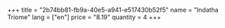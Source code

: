 +++
title = "2b74bb81-fb9a-40e5-a941-e517430b52f5"
name = "Indatha Triome"
lang = ["en"]
price = "8.19"
quantity = 4
+++
